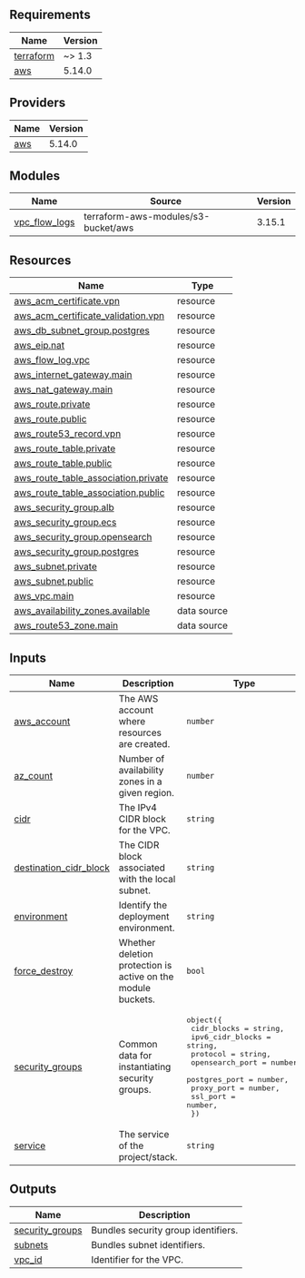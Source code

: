 <!-- BEGIN_TF_DOCS -->
## Requirements

| Name | Version |
|------|---------|
| <a name="requirement_terraform"></a> [terraform](#requirement\_terraform) | ~> 1.3 |
| <a name="requirement_aws"></a> [aws](#requirement\_aws) | 5.14.0 |

## Providers

| Name | Version |
|------|---------|
| <a name="provider_aws"></a> [aws](#provider\_aws) | 5.14.0 |

## Modules

| Name | Source | Version |
|------|--------|---------|
| <a name="module_vpc_flow_logs"></a> [vpc\_flow\_logs](#module\_vpc\_flow\_logs) | terraform-aws-modules/s3-bucket/aws | 3.15.1 |

## Resources

| Name | Type |
|------|------|
| [aws_acm_certificate.vpn](https://registry.terraform.io/providers/hashicorp/aws/5.14.0/docs/resources/acm_certificate) | resource |
| [aws_acm_certificate_validation.vpn](https://registry.terraform.io/providers/hashicorp/aws/5.14.0/docs/resources/acm_certificate_validation) | resource |
| [aws_db_subnet_group.postgres](https://registry.terraform.io/providers/hashicorp/aws/5.14.0/docs/resources/db_subnet_group) | resource |
| [aws_eip.nat](https://registry.terraform.io/providers/hashicorp/aws/5.14.0/docs/resources/eip) | resource |
| [aws_flow_log.vpc](https://registry.terraform.io/providers/hashicorp/aws/5.14.0/docs/resources/flow_log) | resource |
| [aws_internet_gateway.main](https://registry.terraform.io/providers/hashicorp/aws/5.14.0/docs/resources/internet_gateway) | resource |
| [aws_nat_gateway.main](https://registry.terraform.io/providers/hashicorp/aws/5.14.0/docs/resources/nat_gateway) | resource |
| [aws_route.private](https://registry.terraform.io/providers/hashicorp/aws/5.14.0/docs/resources/route) | resource |
| [aws_route.public](https://registry.terraform.io/providers/hashicorp/aws/5.14.0/docs/resources/route) | resource |
| [aws_route53_record.vpn](https://registry.terraform.io/providers/hashicorp/aws/5.14.0/docs/resources/route53_record) | resource |
| [aws_route_table.private](https://registry.terraform.io/providers/hashicorp/aws/5.14.0/docs/resources/route_table) | resource |
| [aws_route_table.public](https://registry.terraform.io/providers/hashicorp/aws/5.14.0/docs/resources/route_table) | resource |
| [aws_route_table_association.private](https://registry.terraform.io/providers/hashicorp/aws/5.14.0/docs/resources/route_table_association) | resource |
| [aws_route_table_association.public](https://registry.terraform.io/providers/hashicorp/aws/5.14.0/docs/resources/route_table_association) | resource |
| [aws_security_group.alb](https://registry.terraform.io/providers/hashicorp/aws/5.14.0/docs/resources/security_group) | resource |
| [aws_security_group.ecs](https://registry.terraform.io/providers/hashicorp/aws/5.14.0/docs/resources/security_group) | resource |
| [aws_security_group.opensearch](https://registry.terraform.io/providers/hashicorp/aws/5.14.0/docs/resources/security_group) | resource |
| [aws_security_group.postgres](https://registry.terraform.io/providers/hashicorp/aws/5.14.0/docs/resources/security_group) | resource |
| [aws_subnet.private](https://registry.terraform.io/providers/hashicorp/aws/5.14.0/docs/resources/subnet) | resource |
| [aws_subnet.public](https://registry.terraform.io/providers/hashicorp/aws/5.14.0/docs/resources/subnet) | resource |
| [aws_vpc.main](https://registry.terraform.io/providers/hashicorp/aws/5.14.0/docs/resources/vpc) | resource |
| [aws_availability_zones.available](https://registry.terraform.io/providers/hashicorp/aws/5.14.0/docs/data-sources/availability_zones) | data source |
| [aws_route53_zone.main](https://registry.terraform.io/providers/hashicorp/aws/5.14.0/docs/data-sources/route53_zone) | data source |

## Inputs

| Name | Description | Type | Default | Required |
|------|-------------|------|---------|:--------:|
| <a name="input_aws_account"></a> [aws\_account](#input\_aws\_account) | The AWS account where resources are created. | `number` | n/a | yes |
| <a name="input_az_count"></a> [az\_count](#input\_az\_count) | Number of availability zones in a given region. | `number` | n/a | yes |
| <a name="input_cidr"></a> [cidr](#input\_cidr) | The IPv4 CIDR block for the VPC. | `string` | n/a | yes |
| <a name="input_destination_cidr_block"></a> [destination\_cidr\_block](#input\_destination\_cidr\_block) | The CIDR block associated with the local subnet. | `string` | n/a | yes |
| <a name="input_environment"></a> [environment](#input\_environment) | Identify the deployment environment. | `string` | n/a | yes |
| <a name="input_force_destroy"></a> [force\_destroy](#input\_force\_destroy) | Whether deletion protection is active on the module buckets. | `bool` | n/a | yes |
| <a name="input_security_groups"></a> [security\_groups](#input\_security\_groups) | Common data for instantiating security groups. | <pre>object({<br>    cidr_blocks      = string,<br>    ipv6_cidr_blocks = string,<br>    protocol         = string,<br>    opensearch_port  = number,<br>    postgres_port    = number,<br>    proxy_port       = number,<br>    ssl_port         = number,<br>  })</pre> | n/a | yes |
| <a name="input_service"></a> [service](#input\_service) | The service of the project/stack. | `string` | n/a | yes |

## Outputs

| Name | Description |
|------|-------------|
| <a name="output_security_groups"></a> [security\_groups](#output\_security\_groups) | Bundles security group identifiers. |
| <a name="output_subnets"></a> [subnets](#output\_subnets) | Bundles subnet identifiers. |
| <a name="output_vpc_id"></a> [vpc\_id](#output\_vpc\_id) | Identifier for the VPC. |
<!-- END_TF_DOCS -->